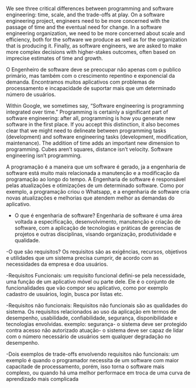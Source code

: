 
We see three critical differences between programming and software engineering: time, scale, and the trade-offs at play.   On a software engineering project, engineers need to be more concerned with the passage of time and the eventual need for change. In a software engineering organization, we need to be more concerned about scale and efficiency, both for the software we produce as well as for the organization that is producing it. Finally, as software engineers, we are asked to make more complex decisions with higher-stakes outcomes, often based on imprecise estimates of time and growth.

O Engenheiro de software deve se preocupar não apenas com o publico primário, mas também com o crescimento repentino e exponencial da demanda. Encontramos muitos aplicativos com problemas de processamento e incapacidade de suportar mais que um determinado número de usuários.

Within Google, we sometimes say, “Software engineering is programming integrated over time.” Programming  is certainly a significant part of software engineering: after all, programming is how you generate new software in the first place. If you accept this distinction, it also becomes clear that we might need to delineate between programming tasks (development) and software engineering tasks (development, modification, maintenance). The addition of time adds an important new dimension to programming. Cubes aren’t squares, distance isn’t velocity. Software engineering isn’t programming.

A programação é a maneira que um software é gerado, ja a engenharia de software está muito mais relacionada a manutenção e a modificação da programação ao longo do tempo. A Engenharia de software é responsável pelas atualizações e otimizações de um determinado software. Como por exemplo, a programação criou o Whatsapp, e a engenharia de software cria novas atualizações  e melhorias que atendem melhor as demandas do aplicativo. 


- O que é engenharia de software?
Engenharia de software é uma área voltada a especificação, desenvolvimento, manutenção e criação de software, com a aplicação de tecnologias e práticas de gerencias de projetos e outras disciplinas, visando organização, produtividade e qualidade.

-O que são requisitos?
Os requisitos são as exigências, recursos, objetivos e utilidades que um sistema precisa cumprir, de acordo com as necessidades da empresa e doa usuários.

-Requisitos Funcionais:
um requisito funcional defini-se pela necessidade, uma função de um aplicativo móvel ou parte dele. Ele é o conjunto de funcionalidades que vão compor seu aplicativo, como por exemplo cadastro de usuários, login, busca por listas etc.

-Requisitos não funcionais:
Requisitos não funcionais são as qualidades do sistema. Os requisitos relacionados ao uso da aplicação em termos de desempenho, usabilidade, confiabilidade, segurança, disponibilidade e tecnologias envolvidas.
exemplo: segurança- o sistema deve ser protegido contra acesso não autorizado
           atuação- o sistema deve ser capaz de lidar com o número necessário de usuários sem qualquer degradação no desempenho.

-Dois exemplos de trade-offs envolvendo requisitos não funcionais:
um exemplo é quando o programador necessita de um software com maior capacitade de processamento, porém, isso torna o software mais complexo,
ou quando há uma melhor performace em troca de uma curva de aprendizado mais complicada

